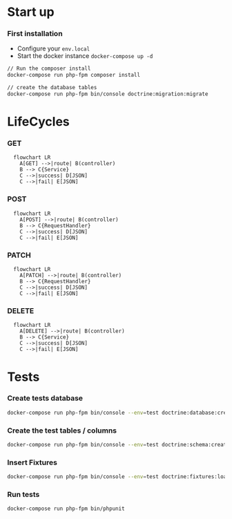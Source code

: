 # Start up

### First installation

- Configure your `env.local`
- Start the docker instance `docker-compose up -d`

```bash
// Run the composer install
docker-compose run php-fpm composer install

// create the database tables
docker-compose run php-fpm bin/console doctrine:migration:migrate
```

# LifeCycles

### GET

```mermaid
  flowchart LR
    A[GET] -->|route| B(controller)
    B --> C{Service}
    C -->|success| D[JSON]
    C -->|fail| E[JSON]
```

### POST

```mermaid
  flowchart LR
    A[POST] -->|route| B(controller)
    B --> C{RequestHandler}
    C -->|success| D[JSON]
    C -->|fail| E[JSON]
```

### PATCH

```mermaid
  flowchart LR
    A[PATCH] -->|route| B(controller)
    B --> C{RequestHandler}
    C -->|success| D[JSON]
    C -->|fail| E[JSON]
```

### DELETE

```mermaid
  flowchart LR
    A[DELETE] -->|route| B(controller)
    B --> C{Service}
    C -->|success| D[JSON]
    C -->|fail| E[JSON]
```

# Tests

### Create tests database

```bash
docker-compose run php-fpm bin/console --env=test doctrine:database:create
```

### Create the test tables / columns

```bash
docker-compose run php-fpm bin/console --env=test doctrine:schema:create
```

### Insert Fixtures

```bash
docker-compose run php-fpm bin/console --env=test doctrine:fixtures:load --purge-with-truncate
```

### Run tests

```bash
docker-compose run php-fpm bin/phpunit
```
